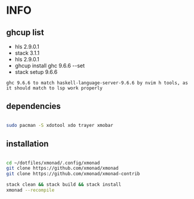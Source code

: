 # INFO

## ghcup list

- hls 2.9.0.1
- stack 3.1.1
- hls 2.9.0.1
- ghcup install ghc 9.6.6 --set
- stack setup 9.6.6

`ghc 9.6.6 to match haskell-language-server-9.6.6 by nvim h tools, as it should match to lsp work properly`

## dependencies

```bash

sudo pacman -S xdotool xdo trayer xmobar 

```

## installation

```bash

cd ~/dotfiles/xmonad/.config/xmonad
git clone https://github.com/xmonad/xmonad
git clone https://github.com/xmonad/xmonad-contrib

stack clean && stack build && stack install
xmonad --recompile

```
